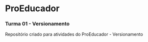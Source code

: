 # ProEducador 

### Turma 01 - Versionamento

Repositório criado para atividades do ProEducador - Versionamento
